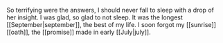 So terrifying were the answers, I should never fall to sleep with a drop of her insight. I was glad, so glad to not sleep. It was the longest [[September|september]], the best of my life. I soon forgot my [[sunrise]] [[oath]], the [[promise]] made in early [[July|july]].